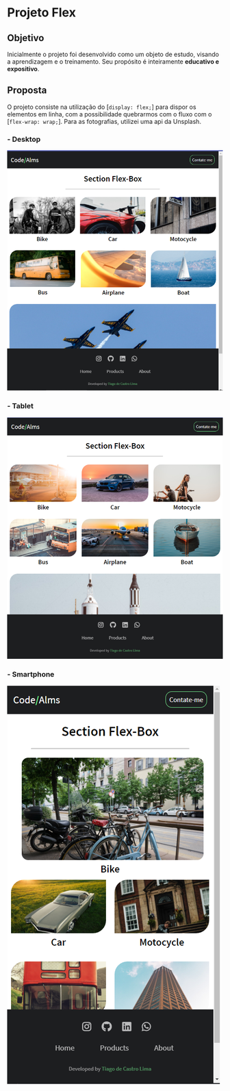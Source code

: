 
# Projeto Flex
## Objetivo
Inicialmente o projeto foi desenvolvido como um objeto de estudo, visando a aprendizagem e o treinamento.
Seu propósito é inteiramente **educativo e expositivo**.


## Proposta

O projeto consiste na utilização do [```display: flex;```] para dispor os elementos em linha, com a possibilidade  quebrarmos com o fluxo com o [```flex-wrap: wrap;```]. Para as fotografias, utilizei uma api da Unsplash.

### - Desktop
![imagem-1](https://github.com/Casmei/flex/blob/main/image.png?raw=true)

### - Tablet
![imagem-1](https://github.com/Casmei/flex/blob/main/image-2.png?raw=true)

### - Smartphone
![imagem-1](https://github.com/Casmei/flex/blob/main/image-3.png?raw=true)
